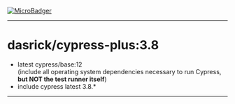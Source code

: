 [![MicroBadger][microbadger-image]][microbadger-url]
***

# dasrick/cypress-plus:3.8

* latest cypress/base:12 <br>(include all operating system dependencies necessary to run Cypress, **but NOT the test runner itself**)
* include cypress latest 3.8.*

***

[microbadger-image]: https://images.microbadger.com/badges/image/dasrick/cypress-plus:3.8.svg
[microbadger-url]: https://microbadger.com/images/dasrick/cypress-plus:3.8
